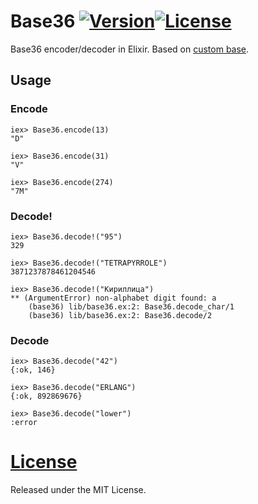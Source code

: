 # Base36 [![Version](https://img.shields.io/hexpm/v/base36.svg?style=flat-square)](https://hex.pm/packages/base36)[![License](https://img.shields.io/hexpm/l/base36.svg?style=flat-square)](https://github.com/nscyclone/base36/blob/master/LICENSE)

Base36 encoder/decoder in Elixir. Based on [custom base](https://github.com/igas/custom_base).

## Usage

### Encode

```
iex> Base36.encode(13)
"D"

iex> Base36.encode(31)
"V"

iex> Base36.encode(274)
"7M"
```

### Decode!

```
iex> Base36.decode!("95")
329

iex> Base36.decode!("TETRAPYRROLE")
3871237878461204546

iex> Base36.decode!("Кириллица")
** (ArgumentError) non-alphabet digit found: а
    (base36) lib/base36.ex:2: Base36.decode_char/1
    (base36) lib/base36.ex:2: Base36.decode/2
```

### Decode

```
iex> Base36.decode("42")
{:ok, 146}

iex> Base36.decode("ERLANG")
{:ok, 892869676}

iex> Base36.decode("lower")
:error
```

# [License](https://github.com/nscyclone/base36/blob/master/LICENSE)

Released under the MIT License.
